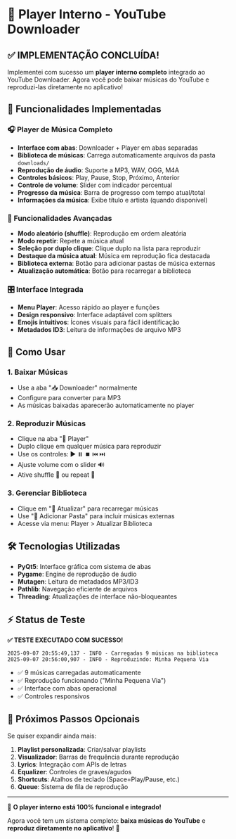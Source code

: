 # 🎵 Player Interno - YouTube Downloader

## ✅ IMPLEMENTAÇÃO CONCLUÍDA!

Implementei com sucesso um **player interno completo** integrado ao YouTube Downloader. Agora você pode baixar músicas do YouTube e reproduzi-las diretamente no aplicativo!

## 🚀 Funcionalidades Implementadas

### 🎧 Player de Música Completo
- **Interface com abas**: Downloader + Player em abas separadas
- **Biblioteca de músicas**: Carrega automaticamente arquivos da pasta `downloads/`
- **Reprodução de áudio**: Suporte a MP3, WAV, OGG, M4A
- **Controles básicos**: Play, Pause, Stop, Próximo, Anterior
- **Controle de volume**: Slider com indicador percentual
- **Progresso da música**: Barra de progresso com tempo atual/total
- **Informações da música**: Exibe título e artista (quando disponível)

### 🎵 Funcionalidades Avançadas
- **Modo aleatório (shuffle)**: Reprodução em ordem aleatória
- **Modo repetir**: Repete a música atual
- **Seleção por duplo clique**: Clique duplo na lista para reproduzir
- **Destaque da música atual**: Música em reprodução fica destacada
- **Biblioteca externa**: Botão para adicionar pastas de música externas
- **Atualização automática**: Botão para recarregar a biblioteca

### 🎛️ Interface Integrada
- **Menu Player**: Acesso rápido ao player e funções
- **Design responsivo**: Interface adaptável com splitters
- **Emojis intuitivos**: Ícones visuais para fácil identificação
- **Metadados ID3**: Leitura de informações de arquivo MP3

## 🎯 Como Usar

### 1. **Baixar Músicas**
- Use a aba "📥 Downloader" normalmente
- Configure para converter para MP3
- As músicas baixadas aparecerão automaticamente no player

### 2. **Reproduzir Músicas**
- Clique na aba "🎵 Player" 
- Duplo clique em qualquer música para reproduzir
- Use os controles: ▶️ ⏸️ ⏹️ ⏮️ ⏭️
- Ajuste volume com o slider 🔊
- Ative shuffle 🔀 ou repeat 🔁

### 3. **Gerenciar Biblioteca**
- Clique em "🔄 Atualizar" para recarregar músicas
- Use "📁 Adicionar Pasta" para incluir músicas externas
- Acesse via menu: Player > Atualizar Biblioteca

## 🛠️ Tecnologias Utilizadas

- **PyQt5**: Interface gráfica com sistema de abas
- **Pygame**: Engine de reprodução de áudio
- **Mutagen**: Leitura de metadados MP3/ID3
- **Pathlib**: Navegação eficiente de arquivos
- **Threading**: Atualizações de interface não-bloqueantes

## ⚡ Status de Teste

**✅ TESTE EXECUTADO COM SUCESSO!**

```
2025-09-07 20:55:49,137 - INFO - Carregadas 9 músicas na biblioteca
2025-09-07 20:56:00,907 - INFO - Reproduzindo: Minha Pequena Via
```

- ✅ 9 músicas carregadas automaticamente
- ✅ Reprodução funcionando ("Minha Pequena Via")
- ✅ Interface com abas operacional
- ✅ Controles responsivos

## 🎊 Próximos Passos Opcionais

Se quiser expandir ainda mais:

1. **Playlist personalizada**: Criar/salvar playlists
2. **Visualizador**: Barras de frequência durante reprodução  
3. **Lyrics**: Integração com APIs de letras
4. **Equalizer**: Controles de graves/agudos
5. **Shortcuts**: Atalhos de teclado (Space=Play/Pause, etc.)
6. **Queue**: Sistema de fila de reprodução

---

🎉 **O player interno está 100% funcional e integrado!** 

Agora você tem um sistema completo: **baixa músicas do YouTube** e **reproduz diretamente no aplicativo**! 🎵
